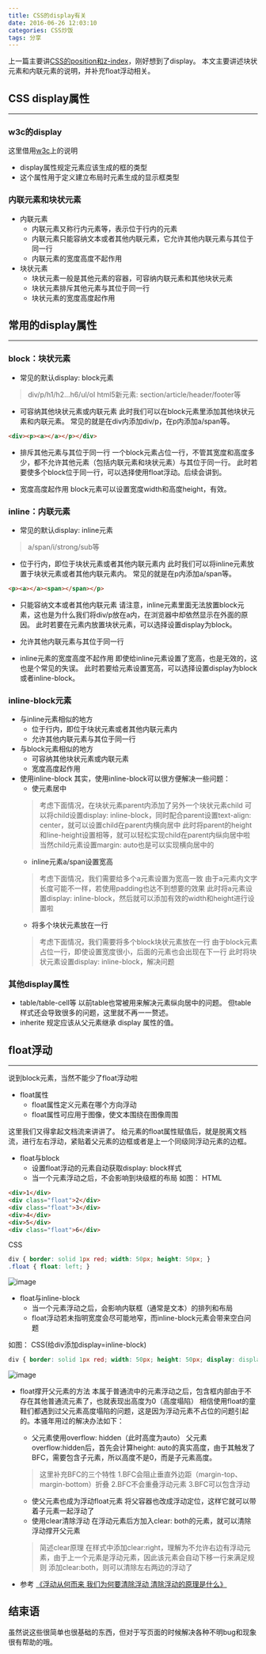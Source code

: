 ```yaml
---
title: CSS的display有关
date: 2016-06-26 12:03:10
categories: CSS炒饭
tags: 分享
---
```

上一篇主要讲[CSS的position和z-index](https://godbasin.github.io/2016/06/25/about-position/)，刚好想到了display。
本文主要讲述块状元素和内联元素的说明，并补充float浮动相关。
<!--more-->
## CSS display属性
-----
### w3c的display
这里借用[w3c](http://www.w3school.com.cn/cssref/pr_class_display.asp)上的说明
- display属性规定元素应该生成的框的类型
- 这个属性用于定义建立布局时元素生成的显示框类型

### 内联元素和块状元素
- 内联元素
  - 内联元素又称行内元素等，表示位于行内的元素
  - 内联元素只能容纳文本或者其他内联元素，它允许其他内联元素与其位于同一行
  - 内联元素的宽度高度不起作用
- 块状元素
  - 块状元素一般是其他元素的容器，可容纳内联元素和其他块状元素
  - 块状元素排斥其他元素与其位于同一行
  - 块状元素的宽度高度起作用

## 常用的display属性
-----
### block：块状元素
- 常见的默认display: block元素
> div/p/h1/h2...h6/ul/ol
> html5新元素: section/article/header/footer等

- 可容纳其他块状元素或内联元素
此时我们可以在block元素里添加其他块状元素和内联元素。
常见的就是在div内添加div/p，在p内添加a/span等。
``` html
<div><p><a></a></p></div>
```

- 排斥其他元素与其位于同一行
一个block元素占位一行，不管其宽度和高度多少，都不允许其他元素（包括内联元素和块状元素）与其位于同一行。
此时若要使多个block位于同一行，可以选择使用float浮动。后续会讲到。

- 宽度高度起作用
block元素可以设置宽度width和高度height，有效。

### inline：内联元素
- 常见的默认display: inline元素
> a/span/i/strong/sub等

- 位于行内，即位于块状元素或者其他内联元素内
此时我们可以将inline元素放置于块状元素或者其他内联元素内。
常见的就是在p内添加a/span等。
``` html
<p><a></a><span></span></p>
```

- 只能容纳文本或者其他内联元素
请注意，inline元素里面无法放置block元素，这也是为什么我们将div/p放在a内，在浏览器中却依然显示在外面的原因。
此时若要在元素内放置块状元素，可以选择设置display为block。

- 允许其他内联元素与其位于同一行

- inline元素的宽度高度不起作用
即使给inline元素设置了宽高，也是无效的，这也是个常见的失误。
此时若要给元素设置宽高，可以选择设置display为block或者inline-block。

### inline-block元素
- 与inline元素相似的地方
  - 位于行内，即位于块状元素或者其他内联元素内
  - 允许其他内联元素与其位于同一行
- 与block元素相似的地方
  - 可容纳其他块状元素或内联元素
  - 宽度高度起作用
- 使用inline-block
其实，使用inline-block可以很方便解决一些问题：
  - 使元素居中
  > 考虑下面情况，在块状元素parent内添加了另外一个块状元素child
  > 可以将child设置display: inline-block，同时配合parent设置text-align: center，就可以设置child在parent内横向居中
  > 此时将parent的height和line-height设置相等，就可以轻松实现child在parent内纵向居中啦
  > 当然child元素设置margin: auto也是可以实现横向居中的
  - inline元素a/span设置宽高
  > 考虑下面情况，我们需要给多个a元素设置为宽高一致
  > 由于a元素内文字长度可能不一样，若使用padding也达不到想要的效果
  > 此时将a元素设置display: inline-block，然后就可以添加有效的width和height进行设置啦
  - 将多个块状元素放在一行
  > 考虑下面情况，我们需要将多个block块状元素放在一行
  > 由于block元素占位一行，即使设置宽度很小，后面的元素也会出现在下一行
  > 此时将块状元素设置display: inline-block，解决问题

### 其他display属性
- table/table-cell等
以前table也常被用来解决元素纵向居中的问题。
但table样式还会导致很多的问题，这里就不再一一赘述。
- inherite
规定应该从父元素继承 display 属性的值。

## float浮动
-----
说到block元素，当然不能少了float浮动啦
- float属性
  - float属性定义元素在哪个方向浮动
  - float属性可应用于图像，使文本围绕在图像周围

这里我们又得拿起文档流来讲讲了。
给元素的float属性赋值后，就是脱离文档流，进行左右浮动，紧贴着父元素的边框或者是上一个同级同浮动元素的边框。

- float与block
  - 设置float浮动的元素自动获取display: block样式
  - 当一个元素浮动之后，不会影响到块级框的布局
如图：
HTML
``` html
<div>1</div>
<div class="float">2</div>
<div class="float">3</div>
<div>4</div>
<div>5</div>
<div class="float">6</div>
```
CSS
``` css
div { border: solid 1px red; width: 50px; height: 50px; } 
.float { float: left; }
```
![image](http://o905ne85q.bkt.clouddn.com/KSQKV%7D%253L%25Z6XE_C4FWXCRI.png)

- float与inline-block
  - 当一个元素浮动之后，会影响内联框（通常是文本）的排列和布局
  - float浮动若未指明宽度会尽可能地窄，而inline-block元素会带来空白问题

如图：
CSS(给div添加display=inline-block)
``` css
div { border: solid 1px red; width: 50px; height: 50px; display: display: inline-block;} 
```
![image](http://o905ne85q.bkt.clouddn.com/O1%297R8%7BZ%7DAH%25C0F%28U%25M%7D8XX.png)

- float撑开父元素的方法
本属于普通流中的元素浮动之后，包含框内部由于不存在其他普通流元素了，也就表现出高度为0（高度塌陷）
相信使用float的童鞋们都遇到过父元素高度塌陷的问题，这是因为浮动元素不占位的问题引起的。本骚年用过的解决办法如下：
  - 父元素使用overflow: hidden（此时高度为auto）
  父元素overflow:hidden后，首先会计算height: auto的真实高度，由于其触发了BFC，需要包含子元素，所以高度不是0，而是子元素高度。
  > 这里补充BFC的三个特性
  > 1.BFC会阻止垂直外边距（margin-top、margin-bottom）折叠
  > 2.BFC不会重叠浮动元素
  > 3.BFC可以包含浮动
  - 使父元素也成为浮动float元素
  将父容器也改成浮动定位，这样它就可以带着子元素一起浮动了
  - 使用clear清除浮动
  在浮动元素后方加入clear: both的元素，就可以清除浮动撑开父元素
  > 简述clear原理
  > 在样式中添加clear:right，理解为不允许右边有浮动元素，由于上一个元素是浮动元素，因此该元素会自动下移一行来满足规则
  > 添加clear:both，则可以清除左右两边的浮动了

- 参考
[《浮动从何而来 我们为何要清除浮动 清除浮动的原理是什么》](http://www.jb51.net/css/67471.html) 

## 结束语
虽然说这些很简单也很基础的东西，但对于写页面的时候解决各种不明bug和现象很有帮助的哦。